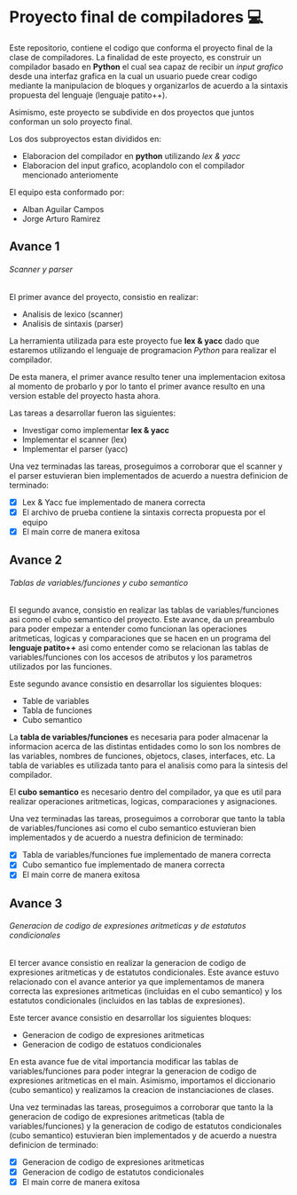 # Proyecto final de compiladores :computer:
Este repositorio, contiene el codigo que conforma el proyecto final de la
clase de compiladores. La finalidad de este proyecto, es construir un compilador
basado en **Python** el cual sea capaz de recibir un *input grafico* desde una
interfaz grafica en la cual un usuario puede crear codigo mediante la manipulacion
de bloques y organizarlos de acuerdo a la sintaxis propuesta del lenguaje (lenguaje
patito++).

Asimismo, este proyecto se subdivide en dos proyectos que juntos conforman un solo
proyecto final.

Los dos subproyectos estan divididos en:
- Elaboracion del compilador en **python** utilizando *lex & yacc*
- Elaboracion del input grafico, acoplandolo con el compilador mencionado
anteriomente

El equipo esta conformado por:
- Alban Aguilar Campos
- Jorge Arturo Ramirez

## Avance 1

###### Scanner y parser

El primer avance del proyecto, consistio en realizar:
- Analisis de lexico (scanner)
- Analisis de sintaxis (parser)

La herramienta utilizada para este proyecto fue **lex & yacc** dado que estaremos
utilizando el lenguaje de programacion *Python* para realizar el compilador.

De esta manera, el primer avance resulto tener una implementacion exitosa al momento
de probarlo y por lo tanto el primer avance resulto en una version estable del proyecto
hasta ahora.

Las tareas a desarrollar fueron las siguientes:
- Investigar como implementar **lex & yacc**
- Implementar el scanner (lex)
- Implementar el parser (yacc)

Una vez terminadas las tareas, proseguimos a corroborar que el scanner y el parser
estuvieran bien implementados de acuerdo a nuestra definicion de terminado:
- [x] Lex & Yacc fue implementado de manera correcta
- [x] El archivo de prueba contiene la sintaxis correcta propuesta por el equipo
- [x] El main corre de manera exitosa

## Avance 2

###### Tablas de variables/funciones y cubo semantico

El segundo avance, consistio en realizar las tablas de variables/funciones asi como
el cubo semantico del proyecto. Este avance, da un preambulo para poder empezar a
entender como funcionan las operaciones aritmeticas, logicas y comparaciones que se
hacen en un programa del **lenguaje patito++** asi como entender como se relacionan
las tablas de variables/funciones con los accesos de atributos y los parametros utilizados
por las funciones.

Este segundo avance consistio en desarrollar los siguientes bloques:
- Table de variables
- Tabla de funciones
- Cubo semantico

La **tabla de variables/funciones** es necesaria para poder almacenar la informacion acerca
de las distintas entidades como lo son los nombres de las variables, nombres de funciones,
objetocs, clases, interfaces, etc. La tabla de variables es utilizada tanto para el analisis
como para la sintesis del compilador.

El **cubo semantico** es necesario dentro del compilador, ya que es util para realizar operaciones
aritmeticas, logicas, comparaciones y asignaciones.

Una vez terminadas las tareas, proseguimos a corroborar que tanto la tabla de variables/funciones
asi como el cubo semantico estuvieran bien implementados y de acuerdo a nuestra definicion de terminado:
- [x] Tabla de variables/funciones fue implementado de manera correcta
- [x] Cubo semantico fue implementado de manera correcta
- [x] El main corre de manera exitosa

## Avance 3

###### Generacion de codigo de expresiones aritmeticas y de estatutos condicionales

El tercer avance consistio en realizar la generacion de codigo de expresiones aritmeticas y de estatutos condicionales.
Este avance estuvo relacionado con el avance anterior ya que implementamos de manera correcta las expresiones aritmeticas
(incluidas en el cubo semantico) y los estatutos condicionales (incluidos en las tablas de expresiones). 

Este tercer avance consistio en desarrollar los siguientes bloques:
- Generacion de codigo de expresiones aritmeticas
- Generacion de codigo de estatuos condicionales

En esta avance fue de vital importancia modificar las tablas de variables/funciones para poder integrar la generacion
de codigo de expresiones aritmeticas en el main. Asimismo, importamos el diccionario (cubo semantico) y realizamos
la creacion de instanciaciones de clases. 

Una vez terminadas las tareas, proseguimos a corroborar que tanto la la generacion de codigo  de expresiones aritmeticas 
(tabla de variables/funciones) y la generacion de codigo de estatutos condicionales (cubo semantico) estuvieran bien 
implementados y de acuerdo a nuestra definicion de terminado:
- [x] Generacion de codigo de expresiones aritmeticas
- [x] Generacion de codigo de estatutos condicionales
- [x] El main corre de manera exitosa
